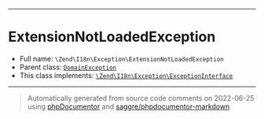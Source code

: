 ***

# ExtensionNotLoadedException

* Full name: `\Zend\I18n\Exception\ExtensionNotLoadedException`
* Parent class: [`DomainException`](../../../DomainException.md)
* This class implements:
  [`\Zend\I18n\Exception\ExceptionInterface`](./ExceptionInterface.md)

***
> Automatically generated from source code comments on 2022-06-25 using [phpDocumentor](http://www.phpdoc.org/) and [saggre/phpdocumentor-markdown](https://github.com/Saggre/phpDocumentor-markdown)
